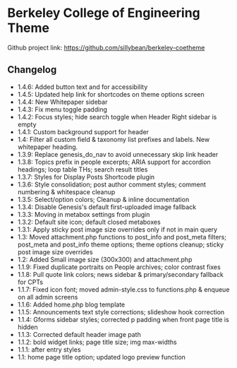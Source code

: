 # Berkeley College of Engineering Theme

Github project link: https://github.com/sillybean/berkeley-coetheme


## Changelog

* 1.4.6: Added button text and for accessibility
* 1.4.5: Updated help link for shortcodes on theme options screen
* 1.4.4: New Whitepaper sidebar
* 1.4.3: Fix menu toggle padding
* 1.4.2: Focus styles; hide search toggle when Header Right sidebar is empty
* 1.4.1: Custom background support for header
* 1.4: Filter all custom field & taxonomy list prefixes and labels. New whitepaper heading.
* 1.3.9: Replace genesis_do_nav to avoid unnecessary skip link header
* 1.3.8: Topics prefix in people excerpts; ARIA support for accordion headings; loop table THs; search result titles
* 1.3.7: Styles for Display Posts Shortcode plugin
* 1.3.6: Style consolidation; post author comment styles; comment numbering & whitespace cleanup
* 1.3.5: Select/option colors; Cleanup & inline documentation
* 1.3.4: Disable Genesis's default first-uploaded image fallback
* 1.3.3: Moving in metabox settings from plugin
* 1.3.2: Default site icon; default closed metaboxes
* 1.3.1: Apply sticky post image size overrides only if not in main query
* 1.3: Moved attachment.php functions to post_info and post_meta filters; post_meta and post_info theme options; theme options cleanup; sticky post image size overrides
* 1.2: Added Small image size (300x300) and attachment.php
* 1.1.9: Fixed duplicate portraits on People archives; color contrast fixes
* 1.1.8: Pull quote link colors; news sidebar & primary/secondary fallback for CPTs
* 1.1.7: Fixed icon font; moved admin-style.css to functions.php & enqueue on all admin screens
* 1.1.6: Added home.php blog template
* 1.1.5: Announcements text style corrections; slideshow hook correction
* 1.1.4: Gforms sidebar styles; corrected p padding when front page title is hidden
* 1.1.3: Corrected default header image path
* 1.1.2: bold widget links; page title size; img max-widths
* 1.1.1: after entry styles
* 1.1: home page title option; updated logo preview function